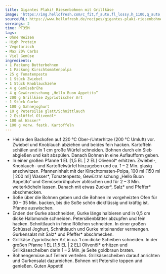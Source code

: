 ```yaml
---
title: Gigantes Plaki! Riesenbohnen mit Grillkäse
image: 'https://img.hellofresh.com/c_fit,f_auto,fl_lossy,h_1100,q_auto,w_2600/hellofresh_s3/image/gigantes-plaki-riesenbohnen-mit-grillkase-98b60484.jpg'
sourceURL: https://www.hellofresh.de/recipes/gigantes-plaki-riesenbohnen-mit-grillkase-62f675365bcd319bf5011c04
servings: 2
time: PT35M
tags:
- Ohne Weizen
- High Protein
- Vegetarisch
- Max 20% Carbs
- Viel Gemüse
ingredients:
- 1 Packung Butterbohnen
- 1 Packung Kirschtomatenpolpa
- 25 g Tomatenpesto
- 1 Stück Zwiebel
- 1 Stück Knoblauchzehe
- 4 g Gemüsebrühe
- 4 g Gewürzmischung „Hello Buon Appetito“
- 200 g Grillkäse Zypriotischer Art
- 1 Stück Gurke
- 100 g Sahnejoghurt
- 10 g Petersilie glatt/Schnittlauch
- 2 Esslöffel Olivenöl*
- 100 ml Wasser*
- 100 g vorw. festk. Kartoffeln
---
```


- Heize den Backofen auf 220 °C Ober-/Unterhitze (200 °C Umluft) vor.  Zwiebel und Knoblauch abziehen und beides fein hacken.  Kartoffeln schälen und in 1 cm große Würfel schneiden.  Bohnen durch ein Sieb abgießen und kalt abspülen. Danach Bohnen in eine Auflaufform geben.
- In einer großen Pfanne 1 EL [1,5 EL | 2 EL] Olivenöl\* erhitzen. Zwiebel-, Knoblauch- und Kartoffelwürfel hinzugeben und ca. 1 – 2 Min. glasig anschwitzen.  Pfanneninhalt mit der Kirschtomaten-Polpa, 100 ml [150 ml | 200 ml] Wasser\*, Tomatenpesto, Gewürzmischung „Hello Buon Appetito“ und Gemüsebrühpulver ablöschen und für 2 – 3 Min. weiterköcheln lassen. Danach mit etwas Zucker\*, Salz\* und Pfeffer\* abschmecken.
- Soße über die Bohnen geben und die Bohnen im vorgeheizten Ofen für 30 – 35 Min. backen, bis die Soße schön dickflüssig und kräftig ist.  Pfanne auswischen.
- Enden der Gurke abschneiden, Gurke längs halbieren und in 0,5 cm dicke Halbmonde schneiden.  Petersilienblätter abzupfen und fein hacken.  Schnittlauch in feine Röllchen schneiden.  In einer großen Schüssel Joghurt, Schnittlauch und Gurke miteinander vermengen. Gurkensalat mit Salz\* und Pfeffer\* abschmecken.
- Grillkäse Zypriotischer Art in ca. 1 cm dicke Scheiben schneiden. In der großen Pfanne 1 EL [1,5 EL | 2 EL] Olivenöl\* erhitzen und Grillkäsescheiben darin 1 – 2 Min. je Seite goldbraun braten.
- Bohnengemüse auf Tellern verteilen. Grillkäsescheiben darauf anrichten und Gurkensalat dazureichen. Bohnen mit Petersilie toppen und genießen.  Guten Appetit!
